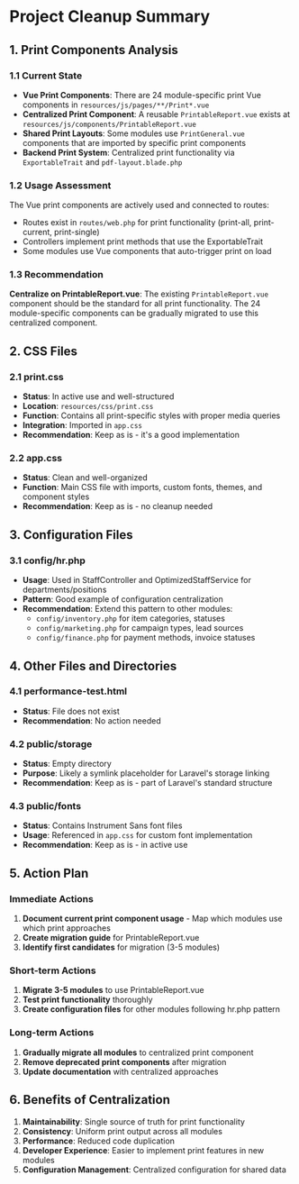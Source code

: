 # Project Cleanup Summary

## 1. Print Components Analysis

### 1.1 Current State
- **Vue Print Components**: There are 24 module-specific print Vue components in `resources/js/pages/**/Print*.vue`
- **Centralized Print Component**: A reusable `PrintableReport.vue` exists at `resources/js/components/PrintableReport.vue`
- **Shared Print Layouts**: Some modules use `PrintGeneral.vue` components that are imported by specific print components
- **Backend Print System**: Centralized print functionality via `ExportableTrait` and `pdf-layout.blade.php`

### 1.2 Usage Assessment
The Vue print components are actively used and connected to routes:
- Routes exist in `routes/web.php` for print functionality (print-all, print-current, print-single)
- Controllers implement print methods that use the ExportableTrait
- Some modules use Vue components that auto-trigger print on load

### 1.3 Recommendation
**Centralize on PrintableReport.vue**: The existing `PrintableReport.vue` component should be the standard for all print functionality. The 24 module-specific components can be gradually migrated to use this centralized component.

## 2. CSS Files

### 2.1 print.css
- **Status**: In active use and well-structured
- **Location**: `resources/css/print.css`
- **Function**: Contains all print-specific styles with proper media queries
- **Integration**: Imported in `app.css`
- **Recommendation**: Keep as is - it's a good implementation

### 2.2 app.css
- **Status**: Clean and well-organized
- **Function**: Main CSS file with imports, custom fonts, themes, and component styles
- **Recommendation**: Keep as is - no cleanup needed

## 3. Configuration Files

### 3.1 config/hr.php
- **Usage**: Used in StaffController and OptimizedStaffService for departments/positions
- **Pattern**: Good example of configuration centralization
- **Recommendation**: Extend this pattern to other modules:
  - `config/inventory.php` for item categories, statuses
  - `config/marketing.php` for campaign types, lead sources
  - `config/finance.php` for payment methods, invoice statuses

## 4. Other Files and Directories

### 4.1 performance-test.html
- **Status**: File does not exist
- **Recommendation**: No action needed

### 4.2 public/storage
- **Status**: Empty directory
- **Purpose**: Likely a symlink placeholder for Laravel's storage linking
- **Recommendation**: Keep as is - part of Laravel's standard structure

### 4.3 public/fonts
- **Status**: Contains Instrument Sans font files
- **Usage**: Referenced in `app.css` for custom font implementation
- **Recommendation**: Keep as is - in active use

## 5. Action Plan

### Immediate Actions
1. **Document current print component usage** - Map which modules use which print approaches
2. **Create migration guide** for PrintableReport.vue
3. **Identify first candidates** for migration (3-5 modules)

### Short-term Actions
1. **Migrate 3-5 modules** to use PrintableReport.vue
2. **Test print functionality** thoroughly
3. **Create configuration files** for other modules following hr.php pattern

### Long-term Actions
1. **Gradually migrate all modules** to centralized print component
2. **Remove deprecated print components** after migration
3. **Update documentation** with centralized approaches

## 6. Benefits of Centralization

1. **Maintainability**: Single source of truth for print functionality
2. **Consistency**: Uniform print output across all modules
3. **Performance**: Reduced code duplication
4. **Developer Experience**: Easier to implement print features in new modules
5. **Configuration Management**: Centralized configuration for shared data